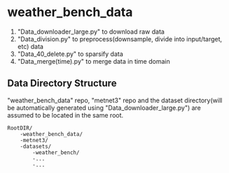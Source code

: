 # weather_bench_data

1. "Data_downloader_large.py" to download raw data
2. "Data_division.py" to preprocess(downsample, divide into input/target, etc) data
3. "Data_40_delete.py" to sparsify data
4. "Data_merge(time).py" to merge data in time domain

## Data Directory Structure
"weather_bench_data" repo, "metnet3" repo and the dataset directory(will be automatically generated using "Data_downloader_large.py") are assumed to be located in the same root. 
```
RootDIR/
    -weather_bench_data/
    -metnet3/
    -datasets/
        -weather_bench/
        -...
        -...
```
            